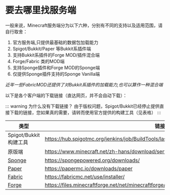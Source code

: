 # 要去哪里找服务端

一般来说，Minecraft服务端分为以下六种，分别有不同的支持以及适用范围，请自行取舍：

1. 官方服务端,只提供最基础的数据包加载能力
2. Spigot/Bukkit/Paper 等Bukkit系插件端
3. 支持Bukkit系插件的Forge MOD/插件混合端
4. Forge/Fabric 类的MOD端
5. 支持Sponge插件和Forge MOD的Sponge端
6. 仅提供Sponge插件支持的Sponge Vanilla端

*近年一些FabricMOD还提供了对Bukkit系插件的加载能力,也可以算作一种混合端*

以下是各个客户端的下载链接（直达网页，并不会自动下载）：

::: warning 为什么没有下载链接？
由于版权问题，Spigot/Bukkit已经停止提供直接下载的链接，您如果真的需要，请转而使用官方提供的构建工具（见表格）
:::

|类型|链接|
|---|---|
|Spigot/Bukkit 构建工具|<https://hub.spigotmc.org/jenkins/job/BuildTools/lastSuccessfulBuild/artifact/target/BuildTools.jar>|
|原版端|<https://www.minecraft.net/zh-hans/download/server>|
|[Sponge](https://docs.spongepowered.org/stable/zh-CN/server/getting-started/implementations/spongeforge.html)|<https://spongepowered.org/downloads/>|
|[Paper](https://papermc.io/)|<https://papermc.io/downloads/paper>|
|[Fabric](https://fabricmc.net/)|<https://fabricmc.net/use/installer/>|
|[Forge](https://files.minecraftforge.net/net/minecraftforge/forge/)|<https://files.minecraftforge.net/net/minecraftforge/forge/>|
